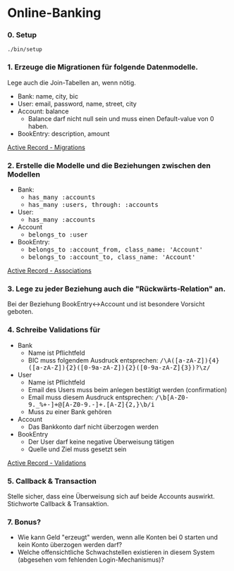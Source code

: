 # Online-Banking

### 0. Setup
`./bin/setup`

### 1. Erzeuge die Migrationen für folgende Datenmodelle. 
Lege auch die Join-Tabellen an, wenn nötig.
* Bank: name, city, bic
* User: email, password, name, street, city
* Account: balance
  * Balance darf nicht null sein und muss einen Default-value von 0 haben.
* BookEntry: description, amount

[Active Record - Migrations](http://guides.rubyonrails.org/active_record_migrations.html)

### 2. Erstelle die Modelle und die Beziehungen zwischen den Modellen
* Bank:
  * <tt>has_many :accounts</tt>
  * <tt>has_many :users, through: :accounts</tt>
* User:
  * <tt>has_many :accounts</tt>
* Account
  * <tt>belongs_to :user</tt>
* BookEntry:
  * <tt>belongs_to :account_from, class_name: 'Account'</tt>
  * <tt>belongs_to :account_to, class_name: 'Account'</tt>

[Active Record - Associations](http://edgeguides.rubyonrails.org/association_basics.html)

### 3. Lege zu jeder Beziehung auch die "Rückwärts-Relation" an. 
Bei der Beziehung BookEntry<->Account und ist besondere Vorsicht geboten.

### 4. Schreibe Validations für
* Bank
  * Name ist Pflichtfeld
  * BIC muss folgendem Ausdruck entsprechen: <tt>/\A([a-zA-Z]){4}([a-zA-Z]){2}([0-9a-zA-Z]){2}([0-9a-zA-Z]{3})?\z/</tt>
* User
  * Name ist Pflichtfeld
  * Email des Users muss beim anlegen bestätigt werden (confirmation)
  * Email muss diesem Ausdruck entsprechen: <tt>/\b[A-Z0-9._%+-]+@[A-Z0-9.-]+\.[A-Z]{2,}\b/i</tt>
  * Muss zu einer Bank gehören
* Account
  * Das Bankkonto darf nicht überzogen werden
* BookEntry
  * Der User darf keine negative Überweisung tätigen
  * Quelle und Ziel muss gesetzt sein

[Active Record - Validations](http://edgeguides.rubyonrails.org/active_record_validations.html)
### 5. Callback & Transaction
Stelle sicher, dass eine Überweisung sich auf beide Accounts auswirkt. Stichworte Callback & Transaktion.

### 7. Bonus?
* Wie kann Geld "erzeugt" werden, wenn alle Konten bei 0 starten und kein Konto überzogen werden darf?
* Welche offensichtliche Schwachstellen existieren in diesem System (abgesehen vom fehlenden Login-Mechanismus)?
